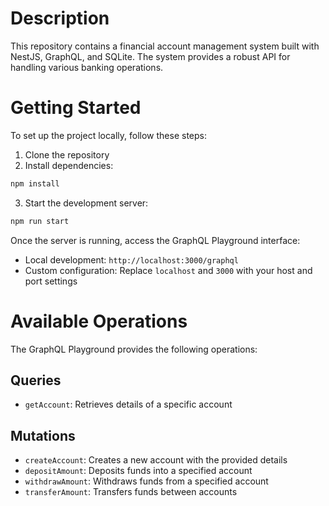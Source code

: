 # Description

This repository contains a financial account management system built with NestJS, GraphQL, and SQLite. The system provides a robust API for handling various banking operations.

# Getting Started

To set up the project locally, follow these steps:

1. Clone the repository
2. Install dependencies:

```bash
npm install
```

3. Start the development server:

```bash
npm run start
```

Once the server is running, access the GraphQL Playground interface:

- Local development: `http://localhost:3000/graphql`
- Custom configuration: Replace `localhost` and `3000` with your host and port settings

# Available Operations

The GraphQL Playground provides the following operations:

## Queries

- `getAccount`: Retrieves details of a specific account

## Mutations

- `createAccount`: Creates a new account with the provided details
- `depositAmount`: Deposits funds into a specified account
- `withdrawAmount`: Withdraws funds from a specified account
- `transferAmount`: Transfers funds between accounts
